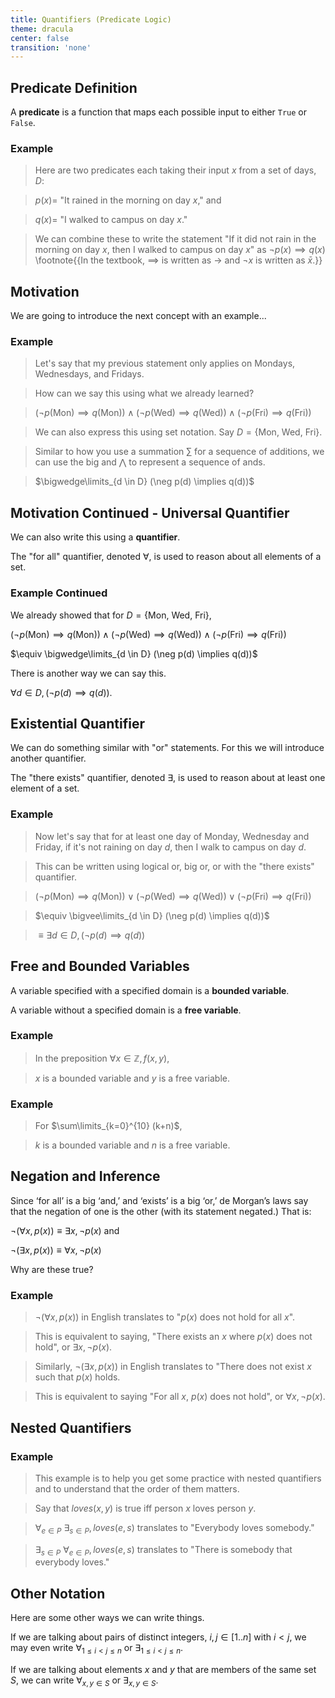 ```yaml
---
title: Quantifiers (Predicate Logic)
theme: dracula
center: false
transition: 'none'
---
```




## Predicate Definition
<div id="content">

 A **predicate** is a
function that maps each possible input to either $\texttt{True}$ or $\texttt{False}$. 
 
### Example 

>Here are two predicates each taking their input $x$ from a set of days, $D$:

>$p(x) =$ "It rained in the morning on day $x$," and

>$q(x) =$ "I walked to campus on day $x$."

>We can combine these to write the statement "If it did not rain in the morning
on day $x$, then I walked to campus on day $x$" as $\neg p(x) \implies q(x)$ \footnote{{In the textbook, $\implies$ is written as $\rightarrow$ and $\neg x$ is written as $\bar{x}$.}} 


</div>


## Motivation
<div id="content">
 We are going to introduce the next concept with an example...

### Example 

>Let's say that my previous statement only applies on Mondays, Wednesdays, and Fridays. 

>How can we say this using what we already learned?

>$(\neg p($Mon$) \implies q($Mon$)) \land (\neg p($Wed$) \implies q($Wed$)) \land (\neg p($Fri$) \implies q($Fri$))$

>We can also express this using set notation.
>Say $D= \{$Mon, Wed, Fri$\}$.

>Similar to how you use a summation $\sum$ for a sequence of additions, we can use the big and $\bigwedge$ to represent a sequence of ands.

>$\bigwedge\limits_{d \in D} (\neg p(d) \implies q(d))$


</div>


## Motivation Continued - Universal Quantifier
<div id="content">

We can also write this using a **quantifier**.

The "for all" quantifier, denoted $\forall$, is used to reason about all elements of a set.
 
### Example Continued

We already showed that for $D= \{$Mon, Wed, Fri$\}$,

$(\neg p(\textrm{Mon}) \implies q(\textrm{Mon})) \land (\neg p(\textrm{Wed}) \implies q(\textrm{Wed})) \land (\neg p(\textrm{Fri}) \implies q(\textrm{Fri}))$

$\equiv \bigwedge\limits_{d \in D} (\neg p(d) \implies q(d))$


 There is another way we can say this.

$\forall d \in D, (\neg p(d) \implies q(d))$.


</div>


## Existential Quantifier
<div id="content">

We can do something similar with "or" statements. For this we will introduce another quantifier.

The "there exists" quantifier, denoted $\exists$, is used to reason about at least one element of a set.
 
### Example 

>Now let's say that for at least one day of Monday, Wednesday and Friday, if it's not raining on day $d$, then I walk to campus on day $d$.

>This can be written using logical or, big or, or with the "there exists" quantifier.

>$(\neg p(\textrm{Mon}) \implies q(\textrm{Mon})) \lor (\neg p(\textrm{Wed}) \implies q(\textrm{Wed})) \lor (\neg p(\textrm{Fri}) \implies q(\textrm{Fri}))$

>$\equiv \bigvee\limits_{d \in D} (\neg p(d) \implies q(d))$

>$\equiv \exists d \in D, (\neg p(d) \implies q(d))$


</div>


## Free and Bounded Variables
<div id="content">

 A variable specified with a specified domain is a **bounded variable**. 
 
 A variable without a specified domain is a **free variable**.
 
### Example 

>In the preposition $\forall x \in \mathbb{Z}, f(x,y)$,

>$x$ is a bounded variable and $y$ is a free variable.
 
### Example 

>For
$\sum\limits_{k=0}^{10} (k+n)$,

>$k$ is a bounded variable and $n$ is a free variable.



</div>


## Negation and Inference
<div id="content">

Since ‘for all’ is a big ‘and,’ and ‘exists’ is a big ‘or,’ de Morgan’s laws say that the
negation of one is the other (with its statement negated.) That is:

$\neg(\forall x, p(x)) \equiv \exists x, \neg p(x)$ and

$\neg(\exists x, p(x)) \equiv \forall x, \neg p(x)$


 Why are these true?

### Example 

>$\neg(\forall x, p(x))$ in English translates to "$p(x)$ does not hold for all $x$".

>This is equivalent to saying, "There exists an $x$ where $p(x)$ does not hold", or $\exists x, \neg p(x)$.

>Similarly, 
$\neg(\exists x, p(x))$ in English translates to "There does not exist $x$ such that $p(x)$ holds. 

>This is equivalent to saying "For all $x$, $p(x)$ does not hold", or $\forall x, \neg p(x)$.



</div>


## Nested Quantifiers
<div id="content">
 
### Example 
>This example is to help you get some practice with nested quantifiers and to understand that the order of them matters.

>Say that $loves(x,y)$ is true iff person $x$ loves person $y$.

>$\forall_{e \in P}$ $\exists_{s \in P}, loves(e,s)$ translates to "Everybody loves somebody."

>$\exists_{s \in P}$ $\forall_{e \in P}, loves(e,s)$ translates to "There is somebody that everybody loves."


</div>


## Other Notation
<div id="content">
Here are some other ways we can write things.

If we are talking about pairs of distinct integers, $i, j \in [1..n]$ with $i < j$,
we may even write $\forall_{1\leq i < j \leq n}$ or $\exists_{1\leq i < j \leq n}$.

If we are talking about elements $x$ and $y$ that are members of the same set $S$, we can write
$\forall_{x,y \in S}$ or $\exists_{x,y \in S}$. 


</div>


